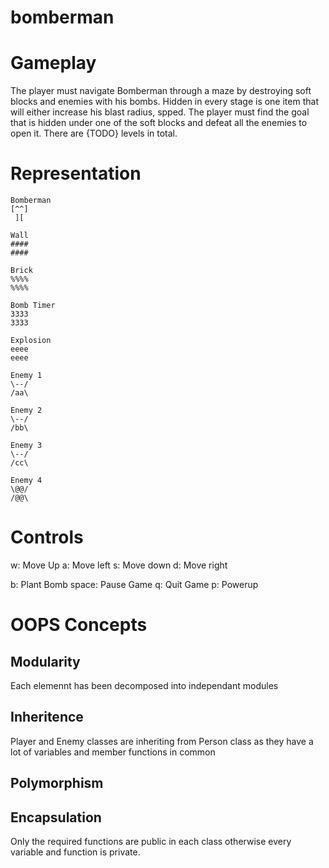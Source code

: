 # bomberman

Gameplay
========
The player must navigate Bomberman through a maze by destroying soft blocks and enemies with his bombs. Hidden in every stage is one item that will either increase his blast radius, spped. The player must find the goal that is hidden under one of the soft blocks and defeat all the enemies to open it. There are {TODO} levels in total.

Representation
==============

```
Bomberman
[^^]
 ][
 ```

```
Wall
####
####
```

```
Brick
%%%%
%%%%
```


```
Bomb Timer
3333
3333
```

```
Explosion
eeee
eeee
```

```
Enemy 1
\--/
/aa\
```

```
Enemy 2
\--/
/bb\
```

```
Enemy 3
\--/
/cc\
```

```
Enemy 4
\@@/
/@@\
```

Controls
========

w: Move Up
a: Move left
s: Move down
d: Move right

b: Plant Bomb
space: Pause Game
q: Quit Game
p: Powerup


OOPS Concepts
=============

Modularity
----------
Each elemennt has been decomposed into independant modules

Inheritence
-----------
Player and Enemy classes are inheriting from Person class as they have a lot of variables and member functions in common


Polymorphism
------------


Encapsulation
-------------
Only the required functions are public in each class otherwise every variable and function is private.
